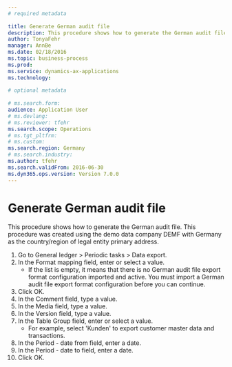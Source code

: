 ```yaml
--- 
# required metadata 
 
title: Generate German audit file
description: This procedure shows how to generate the German audit file. This procedure was created using the demo data company DEMF with Germany as the country/region of legal entity primary address. 
author: TonyaFehr 
manager: AnnBe 
ms.date: 02/18/2016
ms.topic: business-process 
ms.prod:  
ms.service: dynamics-ax-applications 
ms.technology:  
 
# optional metadata 
 
# ms.search.form:   
audience: Application User 
# ms.devlang:  
# ms.reviewer: tfehr 
ms.search.scope: Operations 
# ms.tgt_pltfrm:  
# ms.custom:  
ms.search.region: Germany
# ms.search.industry: 
ms.author: tfehr 
ms.search.validFrom: 2016-06-30 
ms.dyn365.ops.version: Version 7.0.0 
---
```


# Generate German audit file

This procedure shows how to generate the German audit file. This procedure was created using the demo data company DEMF with Germany as the country/region of legal entity primary address.

1. Go to General ledger > Periodic tasks > Data export.
2. In the Format mapping field, enter or select a value.
    * If the list is empty, it means that there is no German audit file export format configuration imported and active. You must import a German audit file export format configuration before you can continue.
3. Click OK.
4. In the Comment field, type a value.
5. In the Media field, type a value.
6. In the Version field, type a value.
7. In the Table Group field, enter or select a value.
    * For example, select 'Kunden' to export customer master data and transactions.
8. In the Period - date from field, enter a date.
9. In the Period - date to field, enter a date.
10. Click OK.

